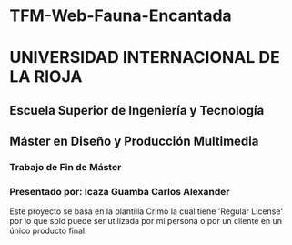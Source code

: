 # TFM-Web-Fauna-Encantada

# UNIVERSIDAD INTERNACIONAL DE LA RIOJA

## Escuela Superior de Ingeniería y Tecnología
## Máster en Diseño y Producción Multimedia

### Trabajo de Fin de Máster
### Presentado por: Icaza Guamba Carlos Alexander

Este proyecto se basa en la plantilla Crimo la cual tiene 'Regular License' por lo que solo puede ser utilizada por mi persona o por un cliente en un único producto final.
